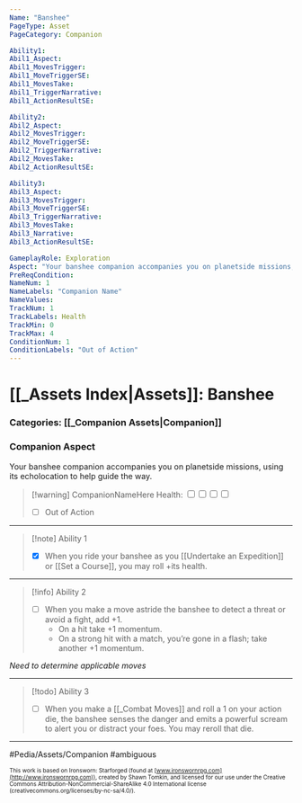 ```yaml
---
Name: "Banshee"
PageType: Asset
PageCategory: Companion

Ability1:
Abil1_Aspect:
Abil1_MovesTrigger:
Abil1_MoveTriggerSE:
Abil1_MovesTake:
Abil1_TriggerNarrative:
Abil1_ActionResultSE:

Ability2:
Abil2_Aspect:
Abil2_MovesTrigger:
Abil2_MoveTriggerSE:
Abil2_TriggerNarrative:
Abil2_MovesTake:
Abil2_ActionResultSE:

Ability3:
Abil3_Aspect:
Abil3_MovesTrigger:
Abil3_MoveTriggerSE:
Abil3_TriggerNarrative:
Abil3_MovesTake:
Abil3_Narrative:
Abil3_ActionResultSE:

GameplayRole: Exploration
Aspect: "Your banshee companion accompanies you on planetside missions, using its echolocation to help guide the way."
PreReqCondition: 
NameNum: 1
NameLabels: "Companion Name"
NameValues:
TrackNum: 1
TrackLabels: Health
TrackMin: 0
TrackMax: 4
ConditionNum: 1
ConditionLabels: "Out of Action"
---
```

# [[_Assets Index|Assets]]: Banshee
### Categories: [[_Companion Assets|Companion]]
### Companion Aspect
Your banshee companion accompanies you on planetside missions, using its echolocation to help guide the way.
> [!warning] CompanionNameHere
> Health: <input type="checkbox" /><input type="checkbox" /><input type="checkbox" /><input type="checkbox" />
> - [ ] Out of Action
___
> [!note] Ability 1
> - [x] When you ride your banshee as you [[Undertake an Expedition]] or [[Set a Course]], you may roll +its health.
___
> [!info] Ability 2
> - [ ] When you make a move astride the banshee to detect a threat or avoid a fight, add +1.
> 	- On a hit take +1 momentum. 
> 	- On a strong hit with a match, you’re gone in a flash; take another +1 momentum.

*Need to determine applicable moves*
___
> [!todo] Ability 3
> - [ ] When you make a [[_Combat Moves]] and roll a 1 on your action die, the banshee senses the danger and emits a powerful scream to alert you or distract your foes. You may reroll that die.
___

#Pedia/Assets/Companion 
#ambiguous 

<font size=-2>This work is based on Ironsworn: Starforged (found at [www.ironswornrpg.com](http://www.ironswornrpg.com)), created by Shawn Tomkin, and licensed for our use under the Creative Commons Attribution-NonCommercial-ShareAlike 4.0 International license  (creativecommons.org/licenses/by-nc-sa/4.0/).</font>